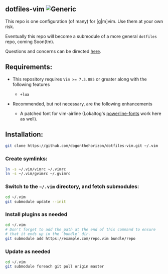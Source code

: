 dotfiles-vim ![Generic](http://img.shields.io/status/active.png?color=green)
------------

This repo is one configuration (of many) for [g|m]vim. Use them at your own risk.

Eventually this repo will become a submodule of a more general `dotfiles` repo, coming Soon(tm).

Questions and concerns can be directed [here](https://github.com/dogonthehorizon/dotfiles-vim/issues).

Requirements:
-------------

* This repository requires `Vim >= 7.3.885` or greater along with the following features
    * `+lua`

* Recommended, but not necessary, are the following enhancements
    * A patched font for vim-airline (Lokaltog's [powerline-fonts](https://github.com/Lokaltog/powerline-fonts) work here as well).

Installation:
-------------
```bash
git clone https://github.com/dogonthehorizon/dotfiles-vim.git ~/.vim
```

### Create symlinks:
```bash
ln -s ~/.vim/vimrc ~/.vimrc
ln -s ~/.vim/gvimrc ~/.gvimrc
```

### Switch to the `~/.vim` directory, and fetch submodules:
```bash
cd ~/.vim
git submodule update --init
```

### Install plugins as needed
```bash
cd ~/.vim
# Don't forget to add the path at the end of this command to ensure
# that it ends up in the `bundle` dir.
git submodule add https://example.com/repo.vim bundle/repo
```

### Update as needed
```bash
cd ~/.vim
git submodule foreach git pull origin master
  ```
